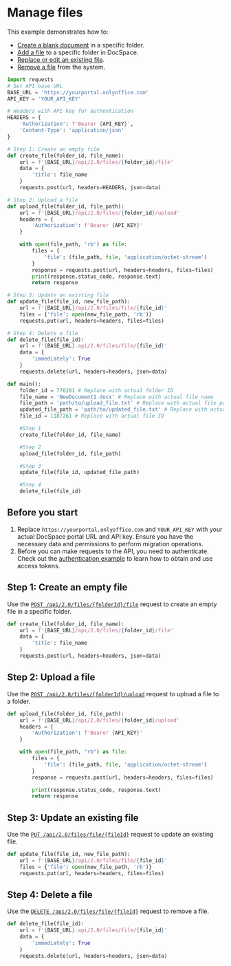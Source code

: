 # Manage files

This example demonstrates how to:

- [Create a blank document](#step-1-create-an-empty-file) in a specific folder.
- [Add a file](#step-2-upload-a-file) to a specific folder in DocSpace.
- [Replace or edit an existing file](#step-3-update-an-existing-file).
- [Remove a file](#step-4-delete-a-file) from the system.

```py title="Python"
import requests
# Set API base URL
BASE_URL = 'https://yourportal.onlyoffice.com'
API_KEY = 'YOUR_API_KEY'

# Headers with API key for authentication
HEADERS = {
    'Authorization': f'Bearer {API_KEY}',
    'Content-Type': 'application/json'
}

# Step 1: Create an empty file
def create_file(folder_id, file_name):
    url = f'{BASE_URL}/api/2.0/files/{folder_id}/file'
    data = {
        'title': file_name
    }
    requests.post(url, headers=HEADERS, json=data)

# Step 2: Upload a file
def upload_file(folder_id, file_path):
    url = f'{BASE_URL}/api/2.0/files/{folder_id}/upload'
    headers = {
        'Authorization': f'Bearer {API_KEY}'
    }

    with open(file_path, 'rb') as file:
        files = {
            'file': (file_path, file, 'application/octet-stream')
        }
        response = requests.post(url, headers=headers, files=files)
        print(response.status_code, response.text)
        return response

# Step 3: Update an existing file
def update_file(file_id, new_file_path):
    url = f'{BASE_URL}/api/2.0/files/file/{file_id}'
    files = {'file': open(new_file_path, 'rb')}
    requests.put(url, headers=headers, files=files)

# Step 4: Delete a file
def delete_file(file_id):
    url = f'{BASE_URL}.api/2.0/files/file/{file_id}'
    data = {
        'immediately': True
    }
    requests.delete(url, headers=headers, json=data)

def main():
    folder_id = 776261 # Replace with actual folder ID
    file_name = 'NewDocument1.docx' # Replace with actual file name
    file_path = 'path/to/upload_file.txt' # Replace with actual file path
    updated_file_path = 'path/to/updated_file.txt' # Replace with actual updated file path
    file_id = 1187261 # Replace with actual file ID

    #Step 1
    create_file(folder_id, file_name)

    #Step 2
    upload_file(folder_id, file_path)

    #Step 3
    update_file(file_id, updated_file_path)

    #Step 4
    delete_file(file_id)
```

## Before you start

1. Replace `https://yourportal.onlyoffice.com` and `YOUR_API_KEY` with your actual DocSpace portal URL and API key. Ensure you have the necessary data and permissions to perform migration operations.
2. Before you can make requests to the API, you need to authenticate. Check out the [authentication example](/docspace/api-backend/samples/authentication.md) to learn how to obtain and use access tokens.

## Step 1: Create an empty file

Use the [`POST /api/2.0/files/{folderId}/file`](/docspace/api-backend/usage-api/create-file.api.mdx) request to create an empty file in a specific folder.

```py
def create_file(folder_id, file_name):
    url = f'{BASE_URL}/api/2.0/files/{folder_id}/file'
    data = {
        'title': file_name
    }
    requests.post(url, headers=headers, json=data)
```

## Step 2: Upload a file

Use the [`POST /api/2.0/files/{folderId}/upload`](/docspace/api-backend/usage-api/upload-file.api.mdx) request to upload a file to a folder.

```py
def upload_file(folder_id, file_path):
    url = f'{BASE_URL}/api/2.0/files/{folder_id}/upload'
    headers = {
        'Authorization': f'Bearer {API_KEY}'
    }

    with open(file_path, "rb") as file:
        files = {
            'file': (file_path, file, 'application/octet-stream')
        }
        response = requests.post(url, headers=headers, files=files)

        print(response.status_code, response.text)
        return response
```

## Step 3: Update an existing file

Use the [`PUT /api/2.0/files/file/{fileId}`](/docspace/api-backend/usage-api/update-file.api.mdx) request to update an existing file.

```py
def update_file(file_id, new_file_path):
    url = f'{BASE_URL}/api/2.0/files/file/{file_id}'
    files = {'file': open(new_file_path, 'rb')}
    requests.put(url, headers=headers, files=files)
```

## Step 4: Delete a file

Use the [`DELETE /api/2.0/files/file/{fileId}`](/docspace/api-backend/usage-api/delete-file.api.mdx) request to remove a file.

```py
def delete_file(file_id):
    url = f'{BASE_URL}.api/2.0/files/file/{file_id}'
    data = {
        'immediately': True
    }
    requests.delete(url, headers=headers, json=data)
```
